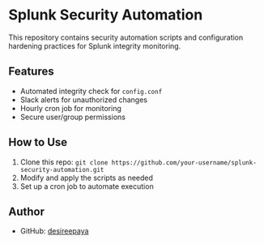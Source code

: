 # Splunk Security Automation
This repository contains security automation scripts and configuration hardening practices for Splunk integrity monitoring.

## Features
- Automated integrity check for `config.conf`
- Slack alerts for unauthorized changes
- Hourly cron job for monitoring
- Secure user/group permissions

## How to Use
1. Clone this repo: `git clone https://github.com/your-username/splunk-security-automation.git`
2. Modify and apply the scripts as needed
3. Set up a cron job to automate execution

## Author
- GitHub: [desireepaya](https://github.com/desireepaya)
